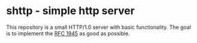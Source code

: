 # shttp - simple http server

This repository is a small HTTP/1.0 server with basic functionality. The goal is to implement the [RFC 1945](https://tools.ietf.org/html/rfc1945) as good as possible.
